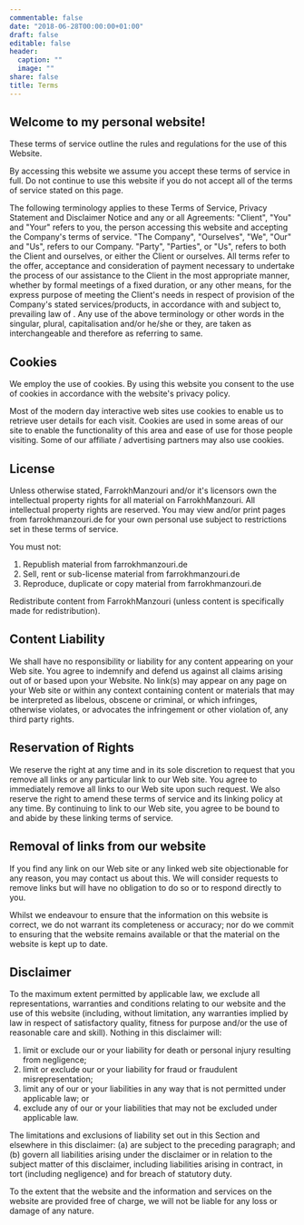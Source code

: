```yaml
---
commentable: false
date: "2018-06-28T00:00:00+01:00"
draft: false
editable: false
header:
  caption: ""
  image: ""
share: false
title: Terms
---
```


<h2>Welcome to my  personal website!</h2>
<p>These terms of service outline the rules and regulations for the use of this Website.</p>

<p>By accessing this website we assume you accept these terms of service in full. Do not continue to use 
    this website if you do not accept all of the terms of service stated on this page.</p>
<p>The following terminology applies to these Terms of Service, Privacy Statement and Disclaimer Notice and 
    any or all Agreements: "Client", "You" and "Your" refers to you, the person accessing this website
    and accepting the Company's terms of service. "The Company", "Ourselves", "We", "Our" and "Us", refers
    to our Company. "Party", "Parties", or "Us", refers to both the Client and ourselves, or either the Client
    or ourselves. All terms refer to the offer, acceptance and consideration of payment necessary to undertake
    the process of our assistance to the Client in the most appropriate manner, whether by formal meetings
    of a fixed duration, or any other means, for the express purpose of meeting the Client's needs in respect
    of provision of the Company's stated services/products, in accordance with and subject to, prevailing law
    of . Any use of the above terminology or other words in the singular, plural,
    capitalisation and/or he/she or they, are taken as interchangeable and therefore as referring to same.</p>

<h2>Cookies</h2>
<p>We employ the use of cookies. By using this website you consent to the use of cookies
    in accordance with the website's privacy policy.</p>
<p>Most of the modern day interactive web sites
    use cookies to enable us to retrieve user details for each visit. Cookies are used in some areas of our site
    to enable the functionality of this area and ease of use for those people visiting. Some of our
    affiliate / advertising partners may also use cookies.</p>

<h2>License</h2>
<p>Unless otherwise stated, FarrokhManzouri and/or it's licensors own the intellectual property rights for
    all material on FarrokhManzouri. All intellectual property rights are reserved. You may view and/or print
    pages from farrokhmanzouri.de for your own personal use subject to restrictions set in these terms of service.</p>
<p>You must not:</p>
<ol>
    <li>Republish material from farrokhmanzouri.de</li>
    <li>Sell, rent or sub-license material from farrokhmanzouri.de</li>
    <li>Reproduce, duplicate or copy material from farrokhmanzouri.de</li>
</ol>
<p>Redistribute content from FarrokhManzouri (unless content is specifically made for redistribution).</p>

<h2>Content Liability</h2>
<p>We shall have no responsibility or liability for any content appearing on your Web site. You agree to indemnify
    and defend us against all claims arising out of or based upon your Website. No link(s) may appear on any
    page on your Web site or within any context containing content or materials that may be interpreted as
    libelous, obscene or criminal, or which infringes, otherwise violates, or advocates the infringement or
    other violation of, any third party rights.</p>
<h2>Reservation of Rights</h2>
<p>We reserve the right at any time and in its sole discretion to request that you remove all links or any particular
    link to our Web site. You agree to immediately remove all links to our Web site upon such request. We also
    reserve the right to amend these terms of service and its linking policy at any time. By continuing
    to link to our Web site, you agree to be bound to and abide by these linking terms of service.</p>
<h2>Removal of links from our website</h2>
<p>If you find any link on our Web site or any linked web site objectionable for any reason, you may contact
    us about this. We will consider requests to remove links but will have no obligation to do so or to respond
    directly to you.</p>
<p>Whilst we endeavour to ensure that the information on this website is correct, we do not warrant its completeness
    or accuracy; nor do we commit to ensuring that the website remains available or that the material on the
    website is kept up to date.</p>
<h2>Disclaimer</h2>
<p>To the maximum extent permitted by applicable law, we exclude all representations, warranties and conditions relating to our website and the use of this website (including, without limitation, any warranties implied by law in respect of satisfactory quality, fitness for purpose and/or the use of reasonable care and skill). Nothing in this disclaimer will:</p>
<ol>
    <li>limit or exclude our or your liability for death or personal injury resulting from negligence;</li>
    <li>limit or exclude our or your liability for fraud or fraudulent misrepresentation;</li>
    <li>limit any of our or your liabilities in any way that is not permitted under applicable law; or</li>
    <li>exclude any of our or your liabilities that may not be excluded under applicable law.</li>
</ol>
<p>The limitations and exclusions of liability set out in this Section and elsewhere in this disclaimer: (a)
    are subject to the preceding paragraph; and (b) govern all liabilities arising under the disclaimer or
    in relation to the subject matter of this disclaimer, including liabilities arising in contract, in tort
    (including negligence) and for breach of statutory duty.</p>
<p>To the extent that the website and the information and services on the website are provided free of charge,
    we will not be liable for any loss or damage of any nature.</p> 
